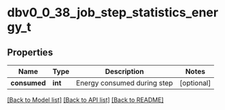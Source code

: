 # dbv0_0_38_job_step_statistics_energy_t

## Properties
Name | Type | Description | Notes
------------ | ------------- | ------------- | -------------
**consumed** | **int** | Energy consumed during step | [optional] 

[[Back to Model list]](../README.md#documentation-for-models) [[Back to API list]](../README.md#documentation-for-api-endpoints) [[Back to README]](../README.md)


